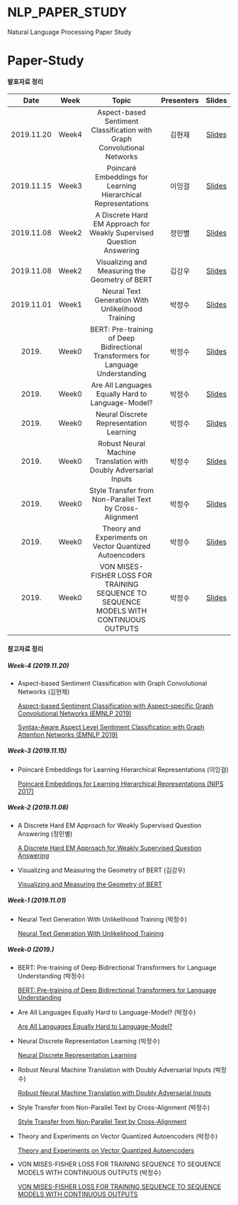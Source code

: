 # NLP_PAPER_STUDY
Natural Language Processing Paper Study

# Paper-Study

#### 발표자료 정리

|       Date       | Week | Topic | Presenters | Slides |
|:----------------:|:------:|:----------------------------------------:|:----------:|:------:|
| 2019.11.20 | Week4 | Aspect-based Sentiment Classification with Graph Convolutional Networks | 김현재 | [Slides](https://github.com/minstar/NLP_PAPER_STUDY/blob/master/Paper-PPT/Aspect-based_Sentiment_Classification_with_Graph_Convolutional_Networks.pdf) |
| 2019.11.15 | Week3 | Poincaré Embeddings for Learning Hierarchical Representations | 이잉걸 | [Slides](https://github.com/minstar/NLP_PAPER_STUDY/blob/master/Paper-PPT/Poincar%C3%A9_Embeddings_for_Learning_Hierarchical_Representations.pdf) |
| 2019.11.08 | Week2 | A Discrete Hard EM Approach for Weakly Supervised Question Answering | 정민별 | [Slides](https://github.com/minstar/NLP_PAPER_STUDY/blob/master/Paper-PPT/A_Discrete_Hard_EM_Approach_for_Weakly_Supervised_Question_Answering.pdf) |
| 2019.11.08 | Week2 | Visualizing and Measuring the Geometry of BERT | 김강우 | [Slides](https://github.com/minstar/NLP_PAPER_STUDY/blob/master/Paper-PPT/Visualizing_and_Measuring_the_Geometry_of_BERT.pdf) |
| 2019.11.01 | Week1 | Neural Text Generation With Unlikelihood Training | 박정수 | [Slides](https://github.com/minstar/NLP_PAPER_STUDY/blob/master/Paper-PPT/Neural_Text_Generation_With_Unlikelihood_Training.pdf) |
| 2019. | Week0 | BERT: Pre-training of Deep Bidirectional Transformers for Language Understanding | 박정수 | [Slides](https://github.com/minstar/NLP_PAPER_STUDY/blob/master/Paper-PPT/BERT.pdf) |
| 2019. | Week0 | Are All Languages Equally Hard to Language-Model? | 박정수 | [Slides](https://github.com/minstar/NLP_PAPER_STUDY/blob/master/Paper-PPT/Are_All_Languages_Equally_Hard_to_Language_Models.pdf) |
| 2019. | Week0 | Neural Discrete Representation Learning | 박정수 | [Slides](https://github.com/minstar/NLP_PAPER_STUDY/blob/master/Paper-PPT/Neural_Discrete_Represenation_Learning.pdf) |
| 2019. | Week0 | Robust Neural Machine Translation with Doubly Adversarial Inputs | 박정수 | [Slides](https://github.com/minstar/NLP_PAPER_STUDY/blob/master/Paper-PPT/Robust_Neural_Machine_Translation_with_Doubly_Adversarial_Inputs.pdf) |
| 2019. | Week0 | Style Transfer from Non-Parallel Text by Cross-Alignment | 박정수 | [Slides](https://github.com/minstar/NLP_PAPER_STUDY/blob/master/Paper-PPT/Style_Transfer_from_Non_Parallel_Text_by_%20Cross_Alignment.pdf) |
| 2019. | Week0 | Theory and Experiments on Vector Quantized Autoencoders | 박정수 | [Slides](https://github.com/minstar/NLP_PAPER_STUDY/blob/master/Paper-PPT/Theory_and_Experiments_on_Vector_Quantized_Autoencoders.pdf) |
| 2019. | Week0 | VON MISES-FISHER LOSS FOR TRAINING SEQUENCE TO SEQUENCE MODELS WITH CONTINUOUS OUTPUTS | 박정수 | [Slides](https://github.com/minstar/NLP_PAPER_STUDY/blob/master/Paper-PPT/Von_Mises_Fisher_Loss_for_Training_Sequence_to_Sequence_Models_with_Continuous_Outputs.pdf) |


#### 참고자료 정리

##### Week-4 (2019.11.20)
* Aspect-based Sentiment Classification with Graph Convolutional Networks (김현재)

  [Aspect-based Sentiment Classification with Aspect-specific Graph Convolutional Networks (EMNLP 2019)](https://arxiv.org/abs/1909.03477)
  
  [Syntax-Aware Aspect Level Sentiment Classification with Graph Attention Networks (EMNLP 2019)
](https://arxiv.org/abs/1909.02606)

##### Week-3 (2019.11.15)
* Poincaré Embeddings for Learning Hierarchical Representations (이잉걸)

  [Poincaré Embeddings for Learning Hierarchical Representations (NIPS 2017)](https://papers.nips.cc/paper/7213-poincare-embeddings-for-learning-hierarchical-representations.pdf)

##### Week-2 (2019.11.08)
* A Discrete Hard EM Approach for Weakly Supervised Question Answering (정민별)

  [A Discrete Hard EM Approach for Weakly Supervised Question Answering](https://arxiv.org/pdf/1909.04849.pdf)

* Visualizing and Measuring the Geometry of BERT (김강우)

  [Visualizing and Measuring the Geometry of BERT](https://arxiv.org/pdf/1906.02715.pdf)

##### Week-1 (2019.11.01)
* Neural Text Generation With Unlikelihood Training (박정수)

  [Neural Text Generation With Unlikelihood Training](https://arxiv.org/pdf/1908.04319.pdf)

##### Week-0 (2019.)
* BERT: Pre-training of Deep Bidirectional Transformers for Language Understanding (박정수)

  [BERT: Pre-training of Deep Bidirectional Transformers for Language Understanding](https://arxiv.org/pdf/1810.04805.pdf)

* Are All Languages Equally Hard to Language-Model? (박정수)

  [Are All Languages Equally Hard to Language-Model?](https://ryancotterell.github.io/papers/cotterell+alc.naacl18.pdf)
  
* Neural Discrete Representation Learning (박정수)

  [Neural Discrete Representation Learning](https://arxiv.org/pdf/1711.00937.pdf)

* Robust Neural Machine Translation with Doubly Adversarial Inputs (박정수)

  [Robust Neural Machine Translation with Doubly Adversarial Inputs](https://arxiv.org/pdf/1906.02443.pdf)

* Style Transfer from Non-Parallel Text by Cross-Alignment (박정수)

  [Style Transfer from Non-Parallel Text by Cross-Alignment](https://papers.nips.cc/paper/7259-style-transfer-from-non-parallel-text-by-cross-alignment.pdf)

* Theory and Experiments on Vector Quantized Autoencoders (박정수)

  [Theory and Experiments on Vector Quantized Autoencoders](https://arxiv.org/pdf/1805.11063.pdf)

* VON MISES-FISHER LOSS FOR TRAINING SEQUENCE TO SEQUENCE MODELS WITH CONTINUOUS OUTPUTS (박정수)

  [VON MISES-FISHER LOSS FOR TRAINING SEQUENCE TO SEQUENCE MODELS WITH CONTINUOUS OUTPUTS](https://arxiv.org/pdf/1812.04616.pdf)

